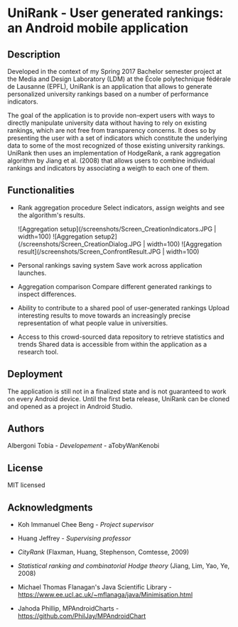 # UniRank - User generated rankings: an Android mobile application

## Description
Developed in the context of my Spring 2017 Bachelor semester project at the Media and Design Laboratory (LDM) at the École polytechnique fédérale de Lausanne (EPFL), UniRank is an application that allows to generate personalized university rankings based on a number of performance indicators.

The goal of the application is to provide non-expert users with ways to directly manipulate university data without having to rely on existing rankings, which are not free from transparency concerns. It does so by presenting the user with a set of indicators which constitute the underlying data to some of the most recognized of those existing university rankings. UniRank then uses an implementation of HodgeRank, a rank aggregation algorithm by Jiang et al. (2008) that allows users to combine individual rankings and indicators by associating a weigth to each one of them.

## Functionalities

- Rank aggregation procedure
  Select indicators, assign weights and see the algorithm's results.
  
  ![Aggregation setup](/screenshots/Screen_CreationIndicators.JPG | width=100)
  ![Aggregation setup2](/screenshots/Screen_CreationDialog.JPG | width=100)
  ![Aggregation result](/screenshots/Screen_ConfrontResult.JPG | width=100)
  
- Personal rankings saving system
  Save work across application launches.
  
- Aggregation comparison
  Compare different generated rankings to inspect differences.
  
- Ability to contribute to a shared pool of user-generated rankings
  Upload interesting results to move towards an increasingly precise representation of what people value in universities.
  
- Access to this crowd-sourced data repository to retrieve statistics and trends
  Shared data is accessible from within the application as a research tool.

## Deployment
The application is still not in a finalized state and is not guaranteed to work on every Android device. Until the first beta release, UniRank can be cloned and opened as a project in Android Studio.
  
## Authors
Albergoni Tobia - _Developement_ - aTobyWanKenobi

## License
MIT licensed

## Acknowledgments
- Koh Immanuel Chee Beng - _Project supervisor_ 
- Huang Jeffrey - _Supervising professor_

- _CityRank_ (Flaxman, Huang, Stephenson, Comtesse, 2009)
- _Statistical ranking and combinatorial Hodge theory_ (Jiang, Lim, Yao, Ye, 2008)
- Michael Thomas Flanagan's Java Scientific Library - https://www.ee.ucl.ac.uk/~mflanaga/java/Minimisation.html
- Jahoda Phillip, MPAndroidCharts - https://github.com/PhilJay/MPAndroidChart
